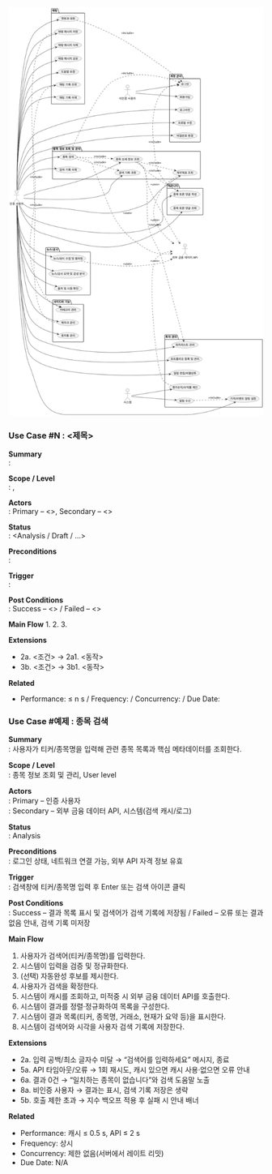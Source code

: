![AlphaBot Use Case Diagram](./useCaseDiagram.png)

### Use Case #N : <제목>

**Summary**  
: 

**Scope / Level**  
: <Scope>, <Level>

**Actors**  
: Primary – <>, Secondary – <>

**Status**  
: <Analysis / Draft / …>

**Preconditions**  
: 

**Trigger**  
: 

**Post Conditions**  
: Success – <> / Failed – <>

**Main Flow**
1. 
2. 
3. 

**Extensions**
- 2a. <조건> → 2a1. <동작>
- 3b. <조건> → 3b1. <동작>

**Related**
- Performance: ≤ n s / Frequency: / Concurrency: / Due Date:

### Use Case #예제 : 종목 검색

**Summary**  
: 사용자가 티커/종목명을 입력해 관련 종목 목록과 핵심 메타데이터를 조회한다.

**Scope / Level**  
: 종목 정보 조회 및 관리, User level

**Actors**  
: Primary – 인증 사용자  
: Secondary – 외부 금융 데이터 API, 시스템(검색 캐시/로그)

**Status**  
: Analysis

**Preconditions**  
: 로그인 상태, 네트워크 연결 가능, 외부 API 자격 정보 유효

**Trigger**  
: 검색창에 티커/종목명 입력 후 Enter 또는 검색 아이콘 클릭

**Post Conditions**  
: Success – 결과 목록 표시 및 검색어가 검색 기록에 저장됨 / Failed – 오류 또는 결과 없음 안내, 검색 기록 미저장

**Main Flow**
1. 사용자가 검색어(티커/종목명)를 입력한다.
2. 시스템이 입력을 검증 및 정규화한다.
3. (선택) 자동완성 후보를 제시한다.
4. 사용자가 검색을 확정한다.
5. 시스템이 캐시를 조회하고, 미적중 시 외부 금융 데이터 API를 호출한다.
6. 시스템이 결과를 정렬·정규화하여 목록을 구성한다.
7. 시스템이 결과 목록(티커, 종목명, 거래소, 현재가 요약 등)을 표시한다.
8. 시스템이 검색어와 시각을 사용자 검색 기록에 저장한다.

**Extensions**
- 2a. 입력 공백/최소 글자수 미달 → “검색어를 입력하세요” 메시지, 종료
- 5a. API 타임아웃/오류 → 1회 재시도, 캐시 있으면 캐시 사용·없으면 오류 안내
- 6a. 결과 0건 → “일치하는 종목이 없습니다”와 검색 도움말 노출
- 8a. 비인증 사용자 → 결과는 표시, 검색 기록 저장은 생략
- 5b. 호출 제한 초과 → 지수 백오프 적용 후 실패 시 안내 배너

**Related**
- Performance: 캐시 ≤ 0.5 s, API ≤ 2 s
- Frequency: 상시
- Concurrency: 제한 없음(서버에서 레이트 리밋)
- Due Date: N/A

